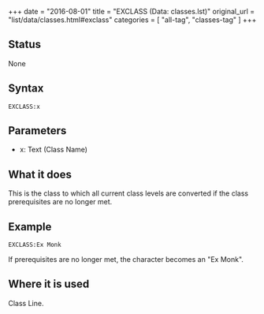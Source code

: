 +++
date = "2016-08-01"
title = "EXCLASS (Data: classes.lst)"
original_url = "list/data/classes.html#exclass"
categories = [ "all-tag", "classes-tag" ]
+++

## Status

None

## Syntax

`EXCLASS:x`

## Parameters

-   x: Text (Class Name)



What it does
------------

This is the class to which all current class levels are converted if the
class prerequisites are no longer met.

Example
-------

`EXCLASS:Ex Monk`

If prerequisites are no longer met, the character becomes an "Ex Monk".

Where it is used
----------------

Class Line.


